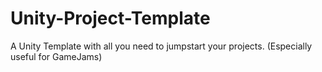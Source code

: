 # Unity-Project-Template
A Unity Template with all you need to jumpstart your projects. (Especially useful for GameJams)
